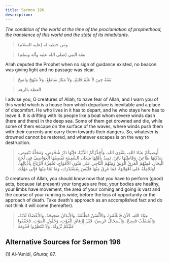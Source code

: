 ```yaml
---
title: Sermon 196
description: 
---
```


*The condition of the world at the time of the proclamation of
prophethood, the transience of this world and the state of its
inhabitants.*

> ومن خطبة له (عليه السلام)

> بعثة النبي (صلى الله عليه وآله وسلم)

Allah deputed the Prophet when no sign of guidance existed, no beacon
was giving light and no passage was clear.

> بَعَثَهُ حِينَ لاَ عَلَمٌ قَائِمٌ، وَلاَ مَنَارٌ سَاطِعٌ، وَلاَ مَنْهَجٌ وَاضِحٌ.

> العظة بالزهد

I advise you, O creatures of Allah, to have fear of Allah, and I warn
you of this world which is a house from which departure is inevitable
and a place of discomfort. He who lives in it has to depart, and he who
stays here has to leave it. It is drifting with its people like a boat
whom severe winds dash (here and there) in the deep sea. Some of them
get drowned and die, while some of them escape on the surface of the
waves, where winds push them with their currents and carry them towards
their dangers. So, whatever is drowned cannot be restored, and whatever
escapes is on the way to destruction.

> أُوصِيكُمْ عِبَادَ اللهِ، بِتَقْوَى اللهِ، وَأُحَذِّرُكُمُ الدُّنْيَا، فإِنَّهَا دَارُ شُخُوص، وَمَحَلَّةُ
> تَنْغِيص، سَاكِنُهَا ظَاعِنٌ، وَقَاطِنُهَا بَائِنٌ، تَمِيدُ بِأَهْلِهَا مَيَدَانَ السَّفِينَةِ تَقْصِفُهَا
> الْعَوَاصِفُ فِي لُجَجِ الْبِحَارِ، فَمِنْهُمُ الْغَرِقُ الْوَبِقُ وَمِنْهُمُ النَّاجِي عَلى مُتُونِ
> الاْمْوَاجِ، تَحْفِزُهُ الرِّيَاحُ بِأَذْيَالِهَا، وَتَحْمِلُهُ عَلى أَهْوَالِهَا، فَمَا غَرِقَ مِنْهَا فَلَيْسَ
> بِمُسْتَدْرَك، وَمَا نَجَا مِنْهَا فَإِلى مَهْلَك!

O creatures of Allah, you should know now that you have to perform
(good) acts, because (at present) your tongues are free, your bodies are
healthy, your limbs have movement, the area of your coming and going is
vast and the course of your running is wide; before the loss of
opportunity or the approach of death. Take death\'s approach as an
accomplished fact and do not think it will come (hereafter).

> عِبَادَ اللهِ، الاْنَ فَاعْلَمُوا، وَالاْلْسُنُ مُطْلَقَةٌ، وَالاْبدَانُ صَحِيحَةٌ، وَالاْعْضَاءُ لَدْنَةٌ،
> وَالْمُنقَلَبُ فَسِيحٌ، وَالْـمَجَالُ عَرِيضٌ، قَبْلَ إِرْهَاقِ الْفَوْتِ، وَحُلُولِ الْمَوْتِ، فَحَقّقُوا
> عَلَيْكُمْ نُزُولَهُ، وَلاَ تَنْتَظِرُوا قُدُومَهُ

## Alternative Sources for Sermon 196

\(1\) Al-\'Amidi, *Ghurar,* 87.
